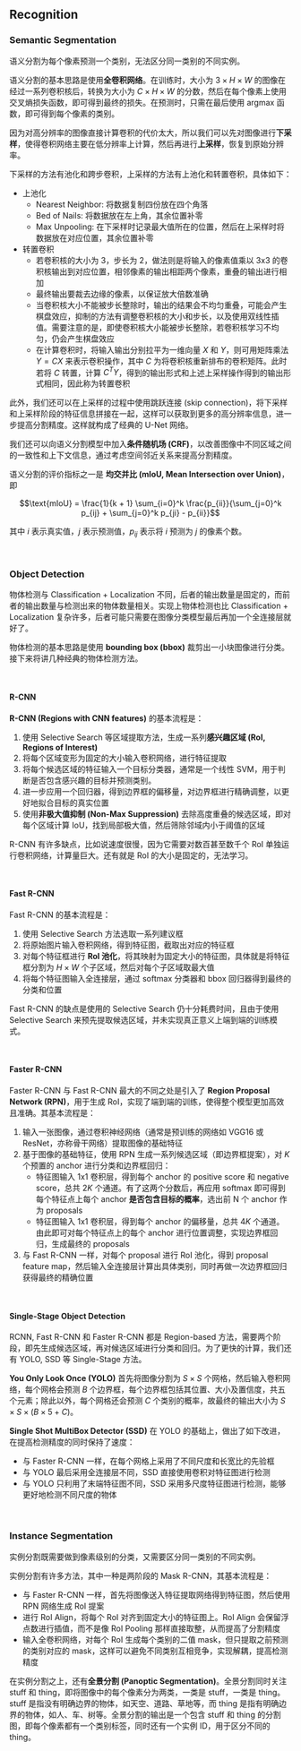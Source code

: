 
## Recognition
### Semantic Segmentation
语义分割为每个像素预测一个类别，无法区分同一类别的不同实例。

语义分割的基本思路是使用**全卷积网络**。在训练时，大小为 $3 \times H \times W$ 的图像在经过一系列卷积核后，转换为大小为 $C \times H \times W$ 的分数，然后在每个像素上使用交叉熵损失函数，即可得到最终的损失。在预测时，只需在最后使用 argmax 函数，即可得到每个像素的类别。

因为对高分辨率的图像直接计算卷积的代价太大，所以我们可以先对图像进行**下采样**，使得卷积网络主要在低分辨率上计算，然后再进行**上采样**，恢复到原始分辨率。

下采样的方法有池化和跨步卷积，上采样的方法有上池化和转置卷积，具体如下：

- 上池化
    - Nearest Neighbor: 将数据复制四份放在四个角落
    - Bed of Nails: 将数据放在左上角，其余位置补零
    - Max Unpooling: 在下采样时记录最大值所在的位置，然后在上采样时将数据放在对应位置，其余位置补零
- 转置卷积
    - 若卷积核的大小为 3，步长为 2，做法则是将输入的像素值乘以 3x3 的卷积核输出到对应位置，相邻像素的输出相距两个像素，重叠的输出进行相加
    - 最终输出要裁去边缘的像素，以保证放大倍数准确
    - 当卷积核大小不能被步长整除时，输出的结果会不均匀重叠，可能会产生棋盘效应，抑制的方法有调整卷积核的大小和步长，以及使用双线性插值。需要注意的是，即使卷积核大小能被步长整除，若卷积核学习不均匀，仍会产生棋盘效应
    - 在计算卷积时，将输入输出分别拉平为一维向量 $X$ 和 $Y$，则可用矩阵乘法 $Y = CX$ 来表示卷积操作，其中 $C$ 为将卷积核重新排布的卷积矩阵。此时若将 $C$ 转置，计算 $C^TY$，得到的输出形式和上述上采样操作得到的输出形式相同，因此称为转置卷积

此外，我们还可以在上采样的过程中使用跳跃连接 (skip connection)，将下采样和上采样阶段的特征信息拼接在一起，这样可以获取到更多的高分辨率信息，进一步提高分割精度。这样就构成了经典的 U-Net 网络。

我们还可以向语义分割模型中加入**条件随机场 (CRF)**，以改善图像中不同区域之间的一致性和上下文信息，通过考虑空间邻近关系来提高分割精度。

语义分割的评价指标之一是 **均交并比 (mIoU, Mean Intersection over Union)**，即

$$\text{mIoU} = \frac{1}{k + 1} \sum_{i=0}^k \frac{p_{ii}}{\sum_{j=0}^k p_{ij} + \sum_{j=0}^k p_{ji} - p_{ii}}$$

其中 $i$ 表示真实值，$j$ 表示预测值，$p_{ij}$ 表示将 $i$ 预测为 $j$ 的像素个数。









<br>

### Object Detection
物体检测与 Classification + Localization 不同，后者的输出数量是固定的，而前者的输出数量与检测出来的物体数量相关。实现上物体检测也比 Classification + Localization 复杂许多，后者可能只需要在图像分类模型最后再加一个全连接层就好了。

物体检测的基本思路是使用 **bounding box (bbox)** 裁剪出一小块图像进行分类。接下来将讲几种经典的物体检测方法。


<br>

#### R-CNN
**R-CNN (Regions with CNN features)** 的基本流程是：

1. 使用 Selective Search 等区域提取方法，生成一系列**感兴趣区域 (RoI, Regions of Interest)**
2. 将每个区域变形为固定的大小输入卷积网络，进行特征提取
3. 将每个候选区域的特征输入一个目标分类器，通常是一个线性 SVM，用于判断是否包含感兴趣的目标并预测类别。
4. 进一步应用一个回归器，得到边界框的偏移量，对边界框进行精确调整，以更好地拟合目标的真实位置
5. 使用**非极大值抑制 (Non-Max Suppression)** 去除高度重叠的候选区域，即对每个区域计算 IoU，找到局部极大值，然后筛除邻域内小于阈值的区域

R-CNN 有许多缺点，比如说速度很慢，因为它需要对数百甚至数千个 RoI 单独运行卷积网络，计算量巨大。还有就是 RoI 的大小是固定的，无法学习。

<br>

#### Fast R-CNN
Fast R-CNN 的基本流程是：

1. 使用 Selective Search 方法选取一系列建议框
2. 将原始图片输入卷积网络，得到特征图，截取出对应的特征框
3. 对每个特征框进行 **RoI 池化**，将其映射为固定大小的特征图，具体就是将特征框分割为 $H \times W$ 个子区域，然后对每个子区域取最大值
4. 将每个特征图输入全连接层，通过 softmax 分类器和 bbox 回归器得到最终的分类和位置

Fast R-CNN 的缺点是使用的 Selective Search 仍十分耗费时间，且由于使用 Selective Search 来预先提取候选区域，并未实现真正意义上端到端的训练模式。

<br>

#### Faster R-CNN
Faster R-CNN 与 Fast R-CNN 最大的不同之处是引入了 **Region Proposal Network (RPN)**，用于生成 RoI，实现了端到端的训练，使得整个模型更加高效且准确。其基本流程是：

1. 输入一张图像，通过卷积神经网络（通常是预训练的网络如 VGG16 或 ResNet，亦称骨干网络）提取图像的基础特征
2. 基于图像的基础特征，使用 RPN 生成一系列候选区域（即边界框提案），对 $K$ 个预置的 anchor 进行分类和边界框回归：
     - 特征图输入 1x1 卷积层，得到每个 anchor 的 positive score 和 negative score，总共 $2K$ 个通道。有了这两个分数后，再应用 softmax 即可得到每个特征点上每个 anchor **是否包含目标的概率**，选出前 N 个 anchor 作为 proposals
     - 特征图输入 1x1 卷积层，得到每个 anchor 的偏移量，总共 $4K$ 个通道。由此即可对每个特征点上的每个 anchor 进行位置调整，实现边界框回归，生成最终的 proposals
3. 与 Fast R-CNN 一样，对每个 proposal 进行 RoI 池化，得到 proposal feature map，然后输入全连接层计算出具体类别，同时再做一次边界框回归获得最终的精确位置

<br>

#### Single-Stage Object Detection
RCNN, Fast R-CNN 和 Faster R-CNN 都是 Region-based 方法，需要两个阶段，即先生成候选区域，再对候选区域进行分类和回归。为了更快的计算，我们还有 YOLO, SSD 等 Single-Stage 方法。

**You Only Look Once (YOLO)** 首先将图像分割为 $S \times S$ 个网格，然后输入卷积网络，每个网格会预测 $B$ 个边界框，每个边界框包括其位置、大小及置信度，共五个元素；除此以外，每个网格还会预测 $C$ 个类别的概率，故最终的输出大小为 $S \times S \times (B \times 5 + C)$。

**Single Shot MultiBox Detector (SSD)** 在 YOLO 的基础上，做出了如下改进，在提高检测精度的同时保持了速度：
- 与 Faster R-CNN 一样，在每个网格上采用了不同尺度和长宽比的先验框
- 与 YOLO 最后采用全连接层不同，SSD 直接使用卷积对特征图进行检测
- 与 YOLO 只利用了末端特征图不同，SSD 采用多尺度特征图进行检测，能够更好地检测不同尺度的物体








<br>

### Instance Segmentation
实例分割既需要做到像素级别的分类，又需要区分同一类别的不同实例。

实例分割有许多方法，其中一种是两阶段的 Mask R-CNN，其基本流程是：
- 与 Faster R-CNN 一样，首先将图像送入特征提取网络得到特征图，然后使用 RPN 网络生成 RoI 提案
- 进行 RoI Align，将每个 RoI 对齐到固定大小的特征图上。RoI Align 会保留浮点数进行插值，而不是像 RoI Pooling 那样直接取整，从而提高了分割精度
- 输入全卷积网络，对每个 RoI 生成每个类别的二值 mask，但只提取之前预测的类别对应的 mask，这样可以避免不同类别互相竞争，实现解耦，提高检测精度

在实例分割之上，还有**全景分割 (Panoptic Segmentation)**。全景分割同时关注 stuff 和 thing，即将图像中的每个像素分为两类，一类是 stuff，一类是 thing。stuff 是指没有明确边界的物体，如天空、道路、草地等，而 thing 是指有明确边界的物体，如人、车、树等。全景分割的输出是一个包含 stuff 和 thing 的分割图，即每个像素都有一个类别标签，同时还有一个实例 ID，用于区分不同的 thing。





